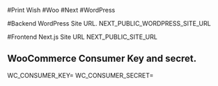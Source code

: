 #Print Wish
#Woo
#Next
#WordPress

#Backend WordPress Site URL.
NEXT_PUBLIC_WORDPRESS_SITE_URL

#Frontend Next.js Site URL
NEXT_PUBLIC_SITE_URL

## WooCommerce Consumer Key and secret.

WC_CONSUMER_KEY=
WC_CONSUMER_SECRET=
